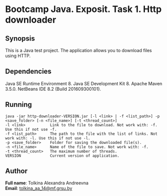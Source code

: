 Bootcamp Java. Exposit. Task 1. Http downloader
===============================================

## Synopsis

This is a Java test project. The application allows you to download files using HTTP.

## Dependencies

Java SE Runtime Environment 8. Java SE Development Kit 8. Apache Maven 3.5.0. NetBeans IDE 8.2 (Build 201609300101).

## Running

    java -jar http-downloader-VERSION.jar [-l <link> | -f <list_path>] -p <save_folder> [-n <file_name>] [-t <thread_count>]
    -l <link>           Link to the file to download. Not work with: -f. Use this if not use -f.
    -f <list_path>      The path to the file with the list of links. Not work with: -l. Use this if not use -l.
    -p <save_folder>    Folder for saving the downloaded file(s).
    -n <file_name>      Name of the file to save. Not work with: -f.
    -t <thread_count>   The maximum number of threads.
    VERSION             Current version of application.
    
## Author

**Full name**: Tolkina Alexandra Andreevna \
**Email**: tolkina_aa_14@mf.grsu.by
